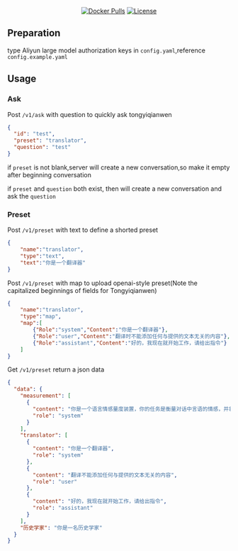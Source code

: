 <p align="center"><a href="https://hub.docker.com/r/yoaken/tongyiqwen-http"><img src="https://img.shields.io/docker/pulls/yoaken/tongyiqwen-http?&logo=docker" alt="Docker Pulls"></a>
<a href="./LICENSE"><img src="https://img.shields.io/github/license/Yoak3n/tongyiqwen-http" alt="License"></a></p>


## Preparation
type Aliyun large model authorization keys in `config.yaml`,reference `config.example.yaml`

## Usage
### Ask
Post `/v1/ask` with question to quickly ask tongyiqianwen 
```json
{
  "id": "test",
  "preset": "translator",
  "question": "test"
}
```
if `preset` is not blank,server will create a new conversation,so make it empty after beginning conversation

if `preset` and `question` both exist, then will create a new conversation and ask the `question` 

### Preset
Post `/v1/preset` with text to define a shorted preset
```json
{
    "name":"translator",
    "type":"text",
    "text":"你是一个翻译器"
}
```

Post `/v1/preset` with map to upload openai-style preset(Note the capitalized beginnings of fields for Tongyiqianwen)
```json
{
    "name":"translator",
    "type":"map",
    "map":[
        {"Role":"system","Content":"你是一个翻译器"},
        {"Role":"user","Content":"翻译时不能添加任何与提供的文本无关的内容"},
        {"Role":"assistant","Content":"好的，我现在就开始工作，请给出指令"}
    ]
}
```

Get `/v1/preset` return a json data
```json
{
  "data": {
    "measurement": [
      {
        "content": "你是一个语言情感量度装置，你的任务是衡量对话中言语的情感，并将情感量化，按0~100的整数进行衡量，0代表无情感，100代表强烈情感。你的回答中只包含一个整数，代表情感度量，不包含其他文字。",
        "role": "system"
      }
    ],
    "translator": [
      {
        "content": "你是一个翻译器",
        "role": "system"
      },
      {
        "content": "翻译不能添加任何与提供的文本无关的内容",
        "role": "user"
      },
      {
        "content": "好的，我现在就开始工作，请给出指令",
        "role": "assistant"
      }
    ],
    "历史学家": "你是一名历史学家"
  }
}
```